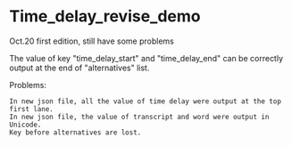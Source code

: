 # Time_delay_revise_demo
  Oct.20 first edition, still have some problems 
  
The value of key "time_delay_start" and "time_delay_end" can be correctly output at the end of "alternatives" list.

Problems:

    In new json file, all the value of time delay were output at the top first lane.
    In new json file, the value of transcript and word were output in Unicode.
    Key before alternatives are lost.
